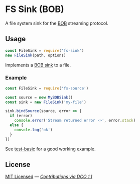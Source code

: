 # FS Sink (BOB)

A file system sink for the [BOB](https://github.com/Fishrock123/bob) streaming protocol.

## Usage

```js
const FileSink = require('fs-sink')
new FileSink(path, options)
```

Implements a [BOB sink](https://github.com/Fishrock123/bob/blob/master/reference-sink.js) to a file.

### Example

```js
const FileSink = require('fs-source')

const source = new MyBOBSink()
const sink = new FileSink('my-file')

sink.bindSource(source, error => {
  if (error)
    console.error('Stream returned error ->', error.stack)
  else {
    console.log('ok')
  }
})
```

See [test-basic](test/test-basic) for a good working example.

## License

[MIT Licensed](license) — _[Contributions via DCO 1.1](contributing.md#developers-certificate-of-origin)_
